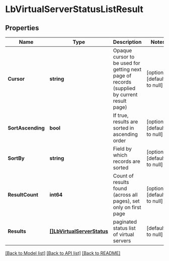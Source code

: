 # LbVirtualServerStatusListResult

## Properties
Name | Type | Description | Notes
------------ | ------------- | ------------- | -------------
**Cursor** | **string** | Opaque cursor to be used for getting next page of records (supplied by current result page) | [optional] [default to null]
**SortAscending** | **bool** | If true, results are sorted in ascending order | [optional] [default to null]
**SortBy** | **string** | Field by which records are sorted | [optional] [default to null]
**ResultCount** | **int64** | Count of results found (across all pages), set only on first page | [optional] [default to null]
**Results** | [**[]LbVirtualServerStatus**](LbVirtualServerStatus.md) | paginated status list of virtual servers | [default to null]

[[Back to Model list]](../README.md#documentation-for-models) [[Back to API list]](../README.md#documentation-for-api-endpoints) [[Back to README]](../README.md)

